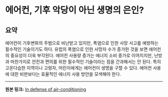 # 에어컨, 기후 악당이 아닌 생명의 은인?

## 요약
에어컨이 기후변화의 주범으로 비난받고 있지만, 폭염으로 인한 사망 사고를 예방하는 필수적인 기술이기도 하다.  유럽의 폭염으로 인한 사망자 수가 증가한 것을 보면 에어컨의 중요성이 더욱 부각된다. 에어컨 사용량 증가는 에너지 소비 증가로 이어지지만, 난방과 마찬가지로 안전과 편의를 위한 필수적인 기술이라는 점을 간과해서는 안 된다.  특히 고온다습한 지역이나 고령자, 어린이에게는 에어컨이 생명을 구할 수 있다.  에어컨 사용에 대한 비판보다는 효율적인 에너지 사용 방안을 모색해야 한다.

---

**원본 링크:** [In defense of air-conditioning](https://www.technologyreview.com/2025/07/17/1120293/air-conditioning-safety-europe/)
